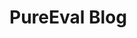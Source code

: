 <script setup>
  import Article from './ArticleCard.vue'
    import data from './data.json'

</script>

# PureEval Blog

<br>

<div v-for="(article, index) in data" :key="index">
  <Article :title="article.title" :excerpt="article.excerpt" :image="article.image" :author="article.Author" :href="article.path" />
</div>  